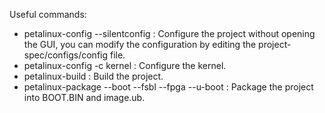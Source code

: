 
Useful commands:

- petalinux-config --silentconfig : Configure the project without opening the GUI, you can modify the configuration by editing the project-spec/configs/config file.
- petalinux-config -c kernel : Configure the kernel.
- petalinux-build : Build the project.
- petalinux-package --boot --fsbl --fpga --u-boot : Package the project into BOOT.BIN and image.ub.
